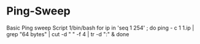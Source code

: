 # Ping-Sweep
Basic Ping sweep Script
1/bin/bash
for ip in 'seq 1 254' ; do
ping - c 1 $1.$ip | grep "64 bytes" | cut -d " " -f 4 | tr -d ":" &
done
